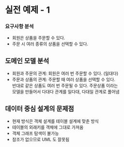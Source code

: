 # 실전 예제 - 1

### 요구사항 분석
- 회원은 상품을 주문할 수 있다.
- 주문 시 여러 종류의 상품을 선택할 수 있다.

## 도메인 모델 분석
- 회원과 주문의 관계: 회원은 여러 번 주문할 수 있다. (일대다)
- 주문과 상품의 관계: 주문할 때 여러 상품을 선택할 수 있다.<br>
반대로 같은 상품도 여러 번 주문될 수 있다. 주문상품 이라는<br>
모델을 만들어서 다대다 관계를 일다대, 다대일 관계로 풀어냄

## 데이터 중심 설계의 문제점
- 현재 방식은 객체 설계를 테이블 설계에 맞춘 방식
- 테이블의 외래키를 객체에 그대로 가져옴
- 객체 그래프 탐색이 불가능
- 참조가 없으므로 UML 도 잘못됨